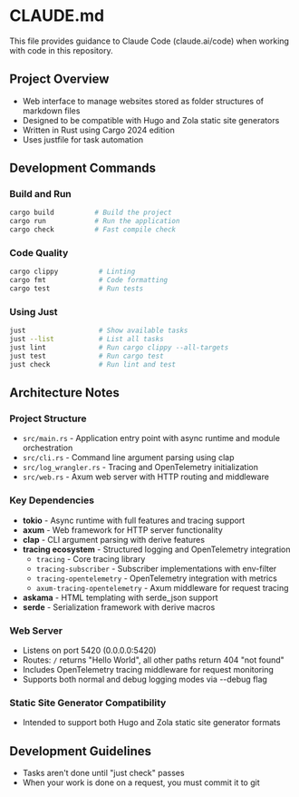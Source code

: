 # CLAUDE.md

This file provides guidance to Claude Code (claude.ai/code) when working with code in this repository.

## Project Overview

- Web interface to manage websites stored as folder structures of markdown files
- Designed to be compatible with Hugo and Zola static site generators
- Written in Rust using Cargo 2024 edition
- Uses justfile for task automation

## Development Commands

### Build and Run

```bash
cargo build          # Build the project
cargo run            # Run the application
cargo check          # Fast compile check
```

### Code Quality

```bash
cargo clippy          # Linting
cargo fmt             # Code formatting
cargo test            # Run tests
```

### Using Just

```bash
just                  # Show available tasks
just --list           # List all tasks
just lint             # Run cargo clippy --all-targets
just test             # Run cargo test
just check            # Run lint and test
```

## Architecture Notes

### Project Structure
- `src/main.rs` - Application entry point with async runtime and module orchestration
- `src/cli.rs` - Command line argument parsing using clap
- `src/log_wrangler.rs` - Tracing and OpenTelemetry initialization
- `src/web.rs` - Axum web server with HTTP routing and middleware

### Key Dependencies
- **tokio** - Async runtime with full features and tracing support
- **axum** - Web framework for HTTP server functionality
- **clap** - CLI argument parsing with derive features
- **tracing ecosystem** - Structured logging and OpenTelemetry integration
  - `tracing` - Core tracing library
  - `tracing-subscriber` - Subscriber implementations with env-filter
  - `tracing-opentelemetry` - OpenTelemetry integration with metrics
  - `axum-tracing-opentelemetry` - Axum middleware for request tracing
- **askama** - HTML templating with serde_json support
- **serde** - Serialization framework with derive macros

### Web Server
- Listens on port 5420 (0.0.0.0:5420)
- Routes: `/` returns "Hello World", all other paths return 404 "not found"
- Includes OpenTelemetry tracing middleware for request monitoring
- Supports both normal and debug logging modes via --debug flag

### Static Site Generator Compatibility
- Intended to support both Hugo and Zola static site generator formats

## Development Guidelines

- Tasks aren't done until "just check" passes
- When your work is done on a request, you must commit it to git